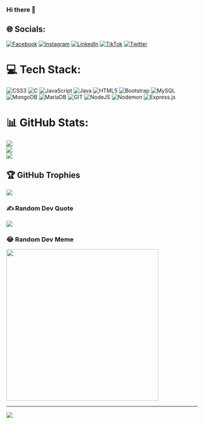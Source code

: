 ### Hi there 👋

<!--
**EddyKilonzo/EddyKilonzo** is a ✨ _special_ ✨ repository because its `README.md` (this file) appears on your GitHub profile.

Here are some ideas to get you started:

- 🔭 I’m currently working on ... Web apps
- 🌱 I’m currently learning ... Web development & Java OOP
- 👯 I’m looking to collaborate on ... Web apps working with node.js
- 🤔 I’m looking for help with ... Web design 
- 💬 Ask me about ... 
- 📫 How to reach me: ... 
- 😄 Pronouns: ...
- ⚡ Fun fact: ...
-->

## 🌐 Socials:
[![Facebook](https://img.shields.io/badge/Facebook-%231877F2.svg?logo=Facebook&logoColor=white)](https://facebook.com/huncho.savage.940) [![Instagram](https://img.shields.io/badge/Instagram-%23E4405F.svg?logo=Instagram&logoColor=white)](https://instagram.com/3ddy_max) [![LinkedIn](https://img.shields.io/badge/LinkedIn-%230077B5.svg?logo=linkedin&logoColor=white)](https://linkedin.com/in/EddyKilonzo) [![TikTok](https://img.shields.io/badge/TikTok-%23000000.svg?logo=TikTok&logoColor=white)](https://tiktok.com/@EđđýMäx) [![Twitter](https://img.shields.io/badge/Twitter-%231DA1F2.svg?logo=Twitter&logoColor=white)](https://twitter.com/3ddy_max) 

# 💻 Tech Stack:
![CSS3](https://img.shields.io/badge/css3-%231572B6.svg?style=plastic&logo=css3&logoColor=white) ![C](https://img.shields.io/badge/c-%2300599C.svg?style=plastic&logo=c&logoColor=white) ![JavaScript](https://img.shields.io/badge/javascript-%23323330.svg?style=plastic&logo=javascript&logoColor=%23F7DF1E) ![Java](https://img.shields.io/badge/java-%23ED8B00.svg?style=plastic&logo=openjdk&logoColor=white) ![HTML5](https://img.shields.io/badge/html5-%23E34F26.svg?style=plastic&logo=html5&logoColor=white) ![Bootstrap](https://img.shields.io/badge/bootstrap-%238511FA.svg?style=plastic&logo=bootstrap&logoColor=white) ![MySQL](https://img.shields.io/badge/mysql-%2300000f.svg?style=plastic&logo=mysql&logoColor=white) ![MongoDB](https://img.shields.io/badge/MongoDB-%234ea94b.svg?style=plastic&logo=mongodb&logoColor=white) ![MariaDB](https://img.shields.io/badge/MariaDB-003545?style=plastic&logo=mariadb&logoColor=white) ![GIT](https://img.shields.io/badge/Git-fc6d26?style=plastic&logo=git&logoColor=white) ![NodeJS](https://img.shields.io/badge/node.js-6DA55F?style=plastic&logo=node.js&logoColor=white) ![Nodemon](https://img.shields.io/badge/NODEMON-%23323330.svg?style=plastic&logo=nodemon&logoColor=%BBDEAD) ![Express.js](https://img.shields.io/badge/express.js-%23404d59.svg?style=plastic&logo=express&logoColor=%2361DAFB)
# 📊 GitHub Stats:
![](https://github-readme-stats.vercel.app/api?username=EddyKilonzo&theme=nightowl&hide_border=true&include_all_commits=true&count_private=false)<br/>
![](https://github-readme-streak-stats.herokuapp.com/?user=EddyKilonzo&theme=nightowl&hide_border=true)<br/>
![](https://github-readme-stats.vercel.app/api/top-langs/?username=EddyKilonzo&theme=nightowl&hide_border=true&include_all_commits=true&count_private=false&layout=compact)

## 🏆 GitHub Trophies
![](https://github-profile-trophy.vercel.app/?username=EddyKilonzo&theme=tokyonight&no-frame=false&no-bg=true&margin-w=4)

### ✍️ Random Dev Quote
![](https://quotes-github-readme.vercel.app/api?type=horizontal&theme=radical)

### 😂 Random Dev Meme
<img src='https://randommeme-five.vercel.app/' style="height: 400px;"/>

---
[![](https://visitcount.itsvg.in/api?id=EddyKilonzo&icon=0&color=0)](https://visitcount.itsvg.in)

<!-- Proudly created with GPRM ( https://gprm.itsvg.in ) -->
